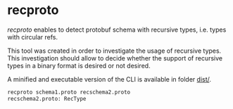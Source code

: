 # recproto

*recproto* enables to detect protobuf schema with recursive types,
i.e. types with circular refs.

This tool was created in order to investigate the usage of recursive types.
This investigation should allow to decide whether the support of
recursive types in a binary format is desired or not desired.

A minified and executable version of the CLI is available in folder [dist/](./dist/).

```sh
recproto schema1.proto recschema2.proto
recschema2.proto: RecType
```


